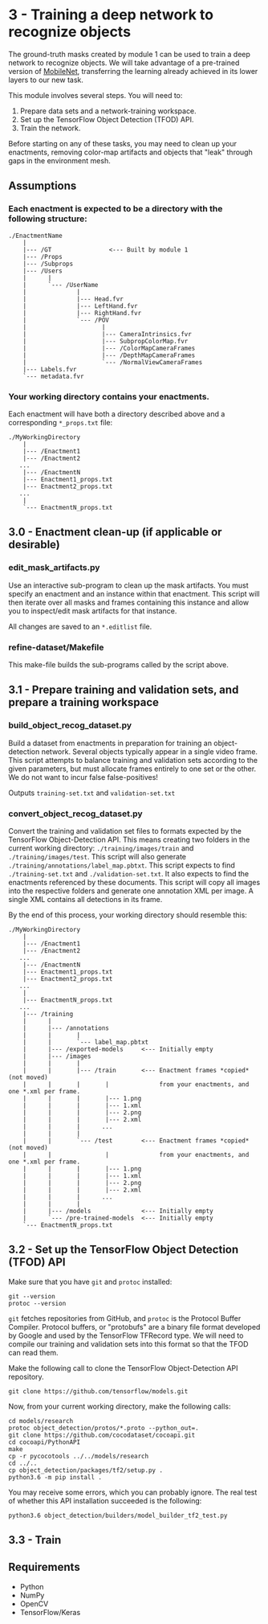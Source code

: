 # 3 - Training a deep network to recognize objects

The ground-truth masks created by module 1 can be used to train a deep network to recognize objects. We will take advantage of a pre-trained version of [MobileNet](https://arxiv.org/abs/1704.04861), transferring the learning already achieved in its lower layers to our new task.

This module involves several steps. You will need to:
1. Prepare data sets and a network-training workspace.
2. Set up the TensorFlow Object Detection (TFOD) API.
3. Train the network.

Before starting on any of these tasks, you may need to clean up your enactments, removing color-map artifacts and objects that "leak" through gaps in the environment mesh.

## Assumptions

### Each enactment is expected to be a directory with the following structure:
```
./EnactmentName
    |
    |--- /GT                <--- Built by module 1
    |--- /Props
    |--- /Subprops
    |--- /Users
    |      |
    |      `--- /UserName
    |              |
    |              |--- Head.fvr
    |              |--- LeftHand.fvr
    |              |--- RightHand.fvr
    |              `--- /POV
    |                     |
    |                     |--- CameraIntrinsics.fvr
    |                     |--- SubpropColorMap.fvr
    |                     |--- /ColorMapCameraFrames
    |                     |--- /DepthMapCameraFrames
    |                     `--- /NormalViewCameraFrames
    |--- Labels.fvr
    `--- metadata.fvr
```
### Your working directory contains your enactments.

Each enactment will have both a directory described above and a corresponding `*_props.txt` file:
```
./MyWorkingDirectory
    |
    |--- /Enactment1
    |--- /Enactment2
   ...
    |--- /EnactmentN
    |--- Enactment1_props.txt
    |--- Enactment2_props.txt
   ...
    |
    `--- EnactmentN_props.txt
```

## 3.0 - Enactment clean-up (if applicable or desirable)

### edit_mask_artifacts.py

Use an interactive sub-program to clean up the mask artifacts. You must specify an enactment and an instance within that enactment. This script will then iterate over all masks and frames containing this instance and allow you to inspect/edit mask artifacts for that instance.

All changes are saved to an `*.editlist` file.

### refine-dataset/Makefile

This make-file builds the sub-programs called by the script above.

## 3.1 - Prepare training and validation sets, and prepare a training workspace

### build_object_recog_dataset.py

Build a dataset from enactments in preparation for training an object-detection network. Several objects typically appear in a single video frame. This script attempts to balance training and validation sets according to the given parameters, but must allocate frames entirely to one set or the other. We do not want to incur false false-positives!

Outputs `training-set.txt` and `validation-set.txt`

### convert_object_recog_dataset.py

Convert the training and validation set files to formats expected by the TensorFlow Object-Detection API. This means creating two folders in the current working directory: `./training/images/train` and `./training/images/test`. This script will also generate `./training/annotations/label_map.pbtxt`. This script expects to find `./training-set.txt` and `./validation-set.txt`. It also expects to find the enactments referenced by these documents. This script will copy all images into the respective folders and generate one annotation XML per image. A single XML contains all detections in its frame.

By the end of this process, your working directory should resemble this:

```
./MyWorkingDirectory
    |
    |--- /Enactment1
    |--- /Enactment2
   ...
    |--- /EnactmentN
    |--- Enactment1_props.txt
    |--- Enactment2_props.txt
   ...
    |
    |--- EnactmentN_props.txt
   ...
    |--- /training
    |      |
    |      |--- /annotations
    |      |       |
    |      |       `--- label_map.pbtxt
    |      |--- /exported-models     <--- Initially empty
    |      |--- /images
    |      |       |
    |      |       |--- /train       <--- Enactment frames *copied* (not moved)
    |      |       |       |              from your enactments, and one *.xml per frame.
    |      |       |       |--- 1.png
    |      |       |       |--- 1.xml
    |      |       |       |--- 2.png
    |      |       |       |--- 2.xml
    |      |       |      ...
    |      |       |
    |      |       `--- /test        <--- Enactment frames *copied* (not moved)
    |      |               |              from your enactments, and one *.xml per frame.
    |      |       |       |--- 1.png
    |      |       |       |--- 1.xml
    |      |       |       |--- 2.png
    |      |       |       |--- 2.xml
    |      |       |      ...
    |      |       |
    |      |--- /models              <--- Initially empty
    |      `--- /pre-trained-models  <--- Initially empty
    `--- EnactmentN_props.txt
```

## 3.2 - Set up the TensorFlow Object Detection (TFOD) API

Make sure that you have `git` and `protoc` installed:
```
git --version
protoc --version
```

`git` fetches repositories from GitHub, and `protoc` is the Protocol Buffer Compiler. Protocol buffers, or "protobufs" are a binary file format developed by Google and used by the TensorFlow TFRecord type. We will need to compile our training and validation sets into this format so that the TFOD can read them.

Make the following call to clone the TensorFlow Object-Detection API repository.
```
git clone https://github.com/tensorflow/models.git
```

Now, from your current working directory, make the following calls:
```
cd models/research
protoc object_detection/protos/*.proto --python_out=.
git clone https://github.com/cocodataset/cocoapi.git
cd cocoapi/PythonAPI
make
cp -r pycocotools ../../models/research
cd ../..
cp object_detection/packages/tf2/setup.py .
python3.6 -m pip install .
```

You may receive some errors, which you can probably ignore. The real test of whether this API installation succeeded is the following:
```
python3.6 object_detection/builders/model_builder_tf2_test.py
```

## 3.3 - Train

## Requirements
- Python
- NumPy
- OpenCV
- TensorFlow/Keras
